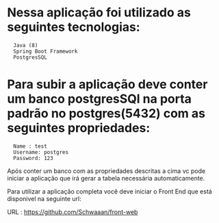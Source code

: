 
# Nessa aplicação foi utilizado as seguintes tecnologias:
      Java (8)
      Spring Boot Framework
      PostgresSQL

# Para subir a aplicação deve conter um banco postgresSQl na porta padrão no postgres(5432) com as seguintes propriedades:
      Name : test
      Username: postgres
      Password: 123
      
Após conter um banco com as propriedades descritas a cima vc pode iniciar a aplicação que irá gerar a tabela necessária automaticamente.

Para utilizar a aplicação completa você deve iniciar o Front End que está disponivel na seguinte url:<br>

URL : <a href=“https://github.com/Schwaaan/front-web“>https://github.com/Schwaaan/front-web</a>
